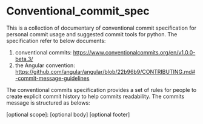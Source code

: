 # Conventional_commit_spec
This is a collection of documentary of conventional commit specification for personal commit usage and suggested commit tools for python. 
The specification refer to below documents:
1. conventional commits: https://www.conventionalcommits.org/en/v1.0.0-beta.3/
2. the Angular convention: https://github.com/angular/angular/blob/22b96b9/CONTRIBUTING.md#-commit-message-guidelines

The conventional commits specification provides a set of rules for people to create explicit commit history to help commits readability.
The commits message is structured as belows: 

<type>[optional scope]: <description>
<blank line>
[optional body]
<blank line>
[optional footer]
